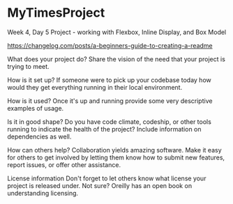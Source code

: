 # MyTimesProject
Week 4, Day 5 Project - working with Flexbox, Inline Display, and Box Model



https://changelog.com/posts/a-beginners-guide-to-creating-a-readme

What does your project do? Share the vision of the need that your project is trying to meet.

How is it set up? If someone were to pick up your codebase today how would they get everything 
running in their local environment.

How is it used? Once it's up and running provide some very descriptive examples of usage.

Is it in good shape? Do you have code climate, codeship, or other tools running to indicate
the health of the project? Include information on dependencies as well.

How can others help? Collaboration yields amazing software. Make it easy for others to get 
involved by letting them know how to submit new features, report issues, or offer other assistance.

License information Don't forget to let others know what license your project is released under. Not 
sure? Oreilly has an open book on understanding licensing.
